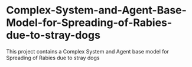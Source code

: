 # Complex-System-and-Agent-Base-Model-for-Spreading-of-Rabies-due-to-stray-dogs
This  project contains a Complex System and Agent base model  for Spreading of Rabies due to stray dogs
